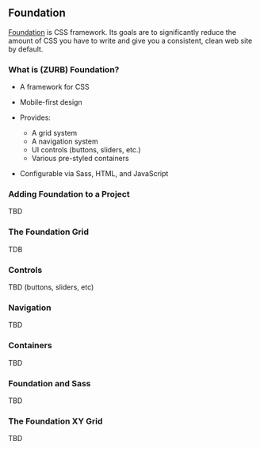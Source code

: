 ## Foundation

[Foundation][] is CSS framework.  Its goals are to significantly
reduce the amount of CSS you have to write and give you a consistent,
clean web site by default.

### What is (ZURB) Foundation?

  * A framework for CSS

  * Mobile-first design

  * Provides:

    - A grid system
    - A navigation system
    - UI controls (buttons, sliders, etc.)
    - Various pre-styled containers

  * Configurable via Sass, HTML, and JavaScript

### Adding Foundation to a Project

TBD

### The Foundation Grid

TDB

### Controls

TBD (buttons, sliders, etc)

### Navigation

TBD

### Containers

TBD

### Foundation and Sass

TBD

### The Foundation XY Grid

TBD

<!-- === Links === -->
[foundation]: https://foundation.zurb.com
